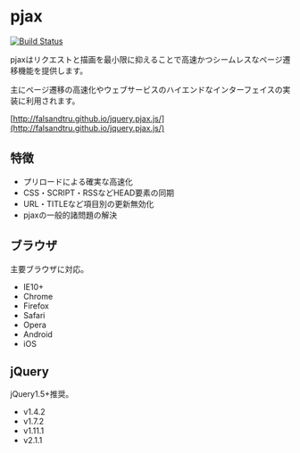 # pjax
[![Build Status](https://travis-ci.org/falsandtru/jquery.pjax.js.svg?branch=master)](https://travis-ci.org/falsandtru/jquery.pjax.js)

pjaxはリクエストと描画を最小限に抑えることで高速かつシームレスなページ遷移機能を提供します。

主にページ遷移の高速化やウェブサービスのハイエンドなインターフェイスの実装に利用されます。

[http://falsandtru.github.io/jquery.pjax.js/](http://falsandtru.github.io/jquery.pjax.js/)

## 特徴

* プリロードによる確実な高速化
* CSS・SCRIPT・RSSなどHEAD要素の同期
* URL・TITLEなど項目別の更新無効化
* pjaxの一般的諸問題の解決

## ブラウザ
主要ブラウザに対応。

* IE10+
* Chrome
* Firefox
* Safari
* Opera
* Android
* iOS

## jQuery
jQuery1.5+推奨。

* v1.4.2
* v1.7.2
* v1.11.1
* v2.1.1
